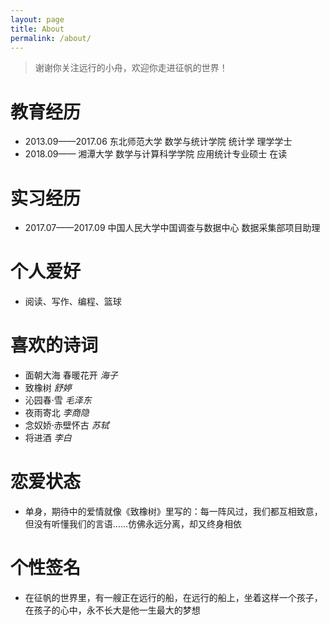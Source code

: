 ```yaml
---
layout: page
title: About
permalink: /about/
---
```


> 谢谢你关注远行的小舟，欢迎你走进征帆的世界！


# 教育经历

- 2013.09——2017.06 东北师范大学 数学与统计学院 统计学 理学学士
- 2018.09——        湘潭大学 数学与计算科学学院 应用统计专业硕士 在读

# 实习经历

- 2017.07——2017.09 中国人民大学中国调查与数据中心 数据采集部项目助理

# 个人爱好

- 阅读、写作、编程、篮球

# 喜欢的诗词

- 面朝大海 春暖花开 *海子*
- 致橡树 *舒婷*
- 沁园春·雪 *毛泽东*
- 夜雨寄北 *李商隐*
- 念奴娇·赤壁怀古 *苏轼*
- 将进酒 *李白*

# 恋爱状态

- 单身，期待中的爱情就像《致橡树》里写的：每一阵风过，我们都互相致意，但没有听懂我们的言语……仿佛永远分离，却又终身相依

# 个性签名

- 在征帆的世界里，有一艘正在远行的船，在远行的船上，坐着这样一个孩子，在孩子的心中，永不长大是他一生最大的梦想